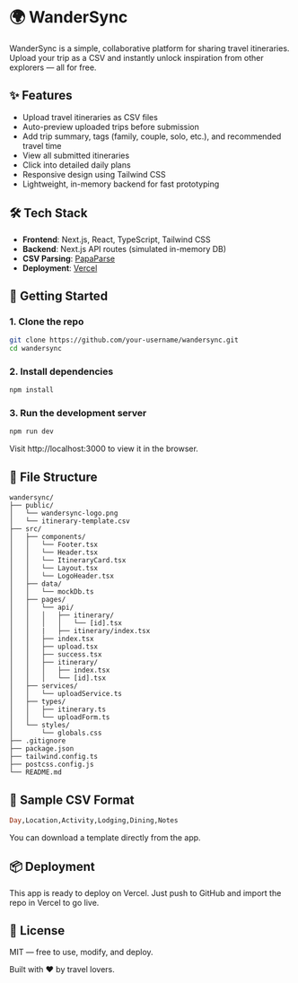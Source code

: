 # 🌍 WanderSync

WanderSync is a simple, collaborative platform for sharing travel itineraries. Upload your trip as a CSV and instantly unlock inspiration from other explorers — all for free.

## ✨ Features

- Upload travel itineraries as CSV files
- Auto-preview uploaded trips before submission
- Add trip summary, tags (family, couple, solo, etc.), and recommended travel time
- View all submitted itineraries
- Click into detailed daily plans
- Responsive design using Tailwind CSS
- Lightweight, in-memory backend for fast prototyping

## 🛠 Tech Stack

- **Frontend**: Next.js, React, TypeScript, Tailwind CSS
- **Backend**: Next.js API routes (simulated in-memory DB)
- **CSV Parsing**: [PapaParse](https://www.papaparse.com/)
- **Deployment**: [Vercel](https://vercel.com/)

## 🚀 Getting Started

### 1. Clone the repo

```bash
git clone https://github.com/your-username/wandersync.git
cd wandersync
```

### 2. Install dependencies
```bash
npm install
```

### 3. Run the development server
```bash
npm run dev
```
Visit http://localhost:3000 to view it in the browser.

## 📁 File Structure
```text
wandersync/
├── public/
│   └── wandersync-logo.png
│   └── itinerary-template.csv
├── src/
│   ├── components/
│   │   └── Footer.tsx
│   │   └── Header.tsx
│   │   └── ItineraryCard.tsx
│   │   └── Layout.tsx
│   │   └── LogoHeader.tsx
│   ├── data/
│   │   └── mockDb.ts
│   ├── pages/
│   │   └── api/
│   │   │   ├── itinerary/
│   │   │   │   └── [id].tsx
│   │   |   ├── itinerary/index.tsx
│   │   ├── index.tsx
│   │   ├── upload.tsx
│   │   ├── success.tsx
│   │   ├── itinerary/
│   │   │   ├── index.tsx
│   │   │   └── [id].tsx
│   ├── services/
│   │   └── uploadService.ts
│   ├── types/
│   │   ├── itinerary.ts
│   │   └── uploadForm.ts
│   └── styles/
│       └── globals.css
├── .gitignore
├── package.json
├── tailwind.config.ts
├── postcss.config.js
└── README.md
```

## 🧪 Sample CSV Format

```sql
Day,Location,Activity,Lodging,Dining,Notes
```
You can download a template directly from the app.

## 📦 Deployment

This app is ready to deploy on Vercel. Just push to GitHub and import the repo in Vercel to go live.

## 📄 License

MIT — free to use, modify, and deploy.

Built with ❤️ by travel lovers.
